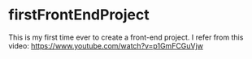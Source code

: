 # firstFrontEndProject

This is my first time ever to create a front-end project. I refer from this video: https://www.youtube.com/watch?v=p1GmFCGuVjw
